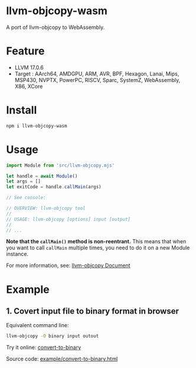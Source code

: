 # llvm-objcopy-wasm

A port of llvm-objcopy to WebAssembly.

# Feature

- LLVM 17.0.6
- Target :
AArch64, AMDGPU, ARM, AVR, BPF, Hexagon, Lanai, Mips, MSP430, NVPTX, PowerPC, RISCV, Sparc, SystemZ, WebAssembly, X86, XCore

# Install

```bash
npm i llvm-objcopy-wasm
```

# Usage

```js
import Module from 'src/llvm-objcopy.mjs'

let handle = await Module()
let args = []
let exitCode = handle.callMain(args)

// See console:

// OVERVIEW: llvm-objcopy tool
//
// USAGE: llvm-objcopy [options] input [output]
//
// ...
```

**Note that the `callMain()` method is non-reentrant.** This means that when you want to call `callMain` multiple times, you need to do it on a new Module instance.

For more information, see: [llvm-objcopy Document](https://llvm.org/docs/CommandGuide/llvm-objcopy.html)

# Example

## 1. Covert input file to binary format in browser

Equivalent command line:

```bash
llvm-objcopy -O binary input outout
```

Try it online: [convert-to-binary](https://llvm-objcopy-wasm.vercel.app/example/convert-to-binary.html)

Source code: [example/convert-to-binary.html](https://github.com/windowsair/llvm-objcopy-wasm/blob/master/example/convert-to-binary.html)
